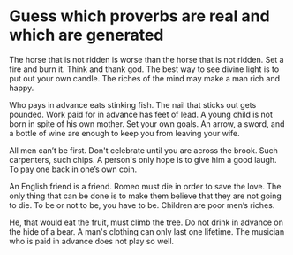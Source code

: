 # Guess which proverbs are real and which are generated

The horse that is not ridden is worse than the horse that is not ridden. 
Set a fire and burn it. 
Think and thank god. 
The best way to see divine light is to put out your own candle. 
The riches of the mind may make a man rich and happy. 

Who pays in advance eats stinking fish. 
The nail that sticks out gets pounded. 
Work paid for in advance has feet of lead. 
A young child is not born in spite of his own mother. 
Set your own goals. An arrow, a sword, and a bottle of wine are enough to keep you from leaving your wife. 

All men can’t be first. 
Don't celebrate until you are across the brook. 
Such carpenters, such chips. 
A person's only hope is to give him a good laugh. 
To pay one back in one’s own coin. 

An English friend is a friend. 
Romeo must die in order to save the love. 
The only thing that can be done is to make them believe that they are not going to die. 
To be or not to be, you have to be. 
Children are poor men’s riches. 

He, that would eat the fruit, must climb the tree. 
Do not drink in advance on the hide of a bear. 
A man's clothing can only last one lifetime. 
The musician who is paid in advance does not play so well. 
